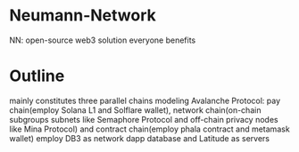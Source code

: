 # Neumann-Network
NN: open-source web3 solution everyone benefits

# Outline
mainly constitutes three parallel chains modeling Avalanche Protocol: pay chain(employ Solana L1 and Solflare wallet), network chain(on-chain subgroups subnets like Semaphore Protocol and off-chain privacy nodes like Mina Protocol) and contract chain(employ phala contract and metamask wallet)
employ DB3 as network dapp database and Latitude as servers
